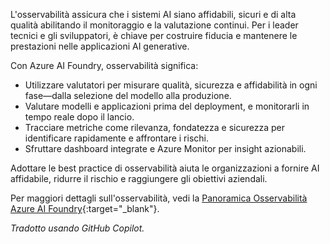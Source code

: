 L'osservabilità assicura che i sistemi AI siano affidabili, sicuri e di alta qualità abilitando il monitoraggio e la valutazione continui. Per i leader tecnici e gli sviluppatori, è chiave per costruire fiducia e mantenere le prestazioni nelle applicazioni AI generative.

Con Azure AI Foundry, osservabilità significa:

- Utilizzare valutatori per misurare qualità, sicurezza e affidabilità in ogni fase—dalla selezione del modello alla produzione.
- Valutare modelli e applicazioni prima del deployment, e monitorarli in tempo reale dopo il lancio.
- Tracciare metriche come rilevanza, fondatezza e sicurezza per identificare rapidamente e affrontare i rischi.
- Sfruttare dashboard integrate e Azure Monitor per insight azionabili.

Adottare le best practice di osservabilità aiuta le organizzazioni a fornire AI affidabile, ridurre il rischio e raggiungere gli obiettivi aziendali.

Per maggiori dettagli sull'osservabilità, vedi la [Panoramica Osservabilità Azure AI Foundry](https://learn.microsoft.com/en-us/azure/ai-foundry/concepts/observability){:target="_blank"}.

*Tradotto usando GitHub Copilot.*
